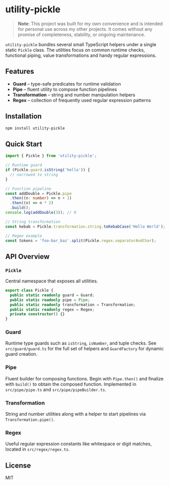 # utility-pickle

> **Note**: This project was built for my own convenience and is intended for personal use across my other projects. It comes without any promise of completeness, stability, or ongoing maintenance.

`utility-pickle` bundles several small TypeScript helpers under a single static `Pickle` class. The utilities focus on common runtime checks, functional piping, value transformations and handy regular expressions.

## Features

- **Guard** – type-safe predicates for runtime validation
- **Pipe** – fluent utility to compose function pipelines
- **Transformation** – string and number manipulation helpers
- **Regex** – collection of frequently used regular expression patterns

## Installation

```bash
npm install utility-pickle
```

## Quick Start

```ts
import { Pickle } from 'utility-pickle';

// Runtime guard
if (Pickle.guard.isString('hello')) {
  // narrowed to string
}

// Function pipeline
const addDouble = Pickle.pipe
  .then((n: number) => n + 1)
  .then((n) => n * 2)
  .build();
console.log(addDouble(3)); // 8

// String transformation
const kebab = Pickle.transformation.string.toKebabCase('Hello World'); // 'hello-world'

// Regex example
const tokens = 'foo-bar_baz'.split(Pickle.regex.separatorAndChar);
```

## API Overview

### `Pickle`
Central namespace that exposes all utilities.

```ts
export class Pickle {
  public static readonly guard = Guard;
  public static readonly pipe = Pipe;
  public static readonly transformation = Transformation;
  public static readonly regex = Regex;
  private constructor() {}
}
```

### Guard
Runtime type guards such as `isString`, `isNumber`, and tuple checks. See `src/guard/guard.ts` for the full set of helpers and `GuardFactory` for dynamic guard creation.

### Pipe
Fluent builder for composing functions. Begin with `Pipe.then()` and finalize with `build()` to obtain the composed function. Implemented in `src/pipe/pipe.ts` and `src/pipe/pipeBuilder.ts`.

### Transformation
String and number utilities along with a helper to start pipelines via `Transformation.pipe()`.

### Regex
Useful regular expression constants like whitespace or digit matches, located in `src/regex/regex.ts`.

## License

MIT